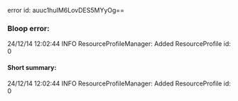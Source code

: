 error id: auuc1huIM6LovDES5MYyOg==
### Bloop error:

24/12/14 12:02:44 INFO ResourceProfileManager: Added ResourceProfile id: 0
#### Short summary: 

24/12/14 12:02:44 INFO ResourceProfileManager: Added ResourceProfile id: 0
